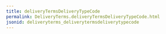 ```yaml
---
title: deliveryTermsDeliveryTypeCode
permalink: DeliveryTerms.deliveryTermsDeliveryTypeCode.html
jsonid: deliveryterms_deliverytermsdeliverytypecode
---
```

